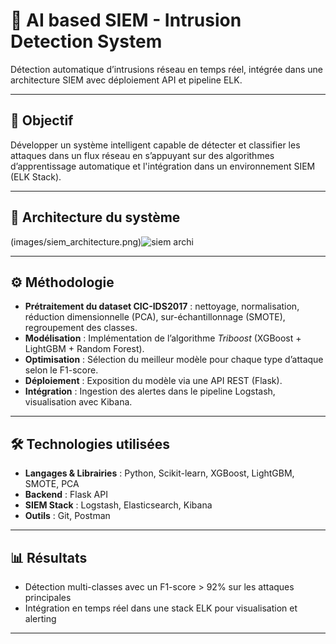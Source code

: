 
# 📡 AI based SIEM - Intrusion Detection System

Détection automatique d’intrusions réseau en temps réel, intégrée dans une architecture SIEM avec déploiement API et pipeline ELK.

---

## 📌 Objectif

Développer un système intelligent capable de détecter et classifier les attaques dans un flux réseau en s’appuyant sur des algorithmes d’apprentissage automatique et l'intégration dans un environnement SIEM (ELK Stack).

---

## 🧠 Architecture du système

(images/siem_architecture.png)![siem archi](https://github.com/user-attachments/assets/0058aa43-9c06-4597-a92a-3133d876b2eb)


---

## ⚙️ Méthodologie

- **Prétraitement du dataset CIC-IDS2017** : nettoyage, normalisation, réduction dimensionnelle (PCA), sur-échantillonnage (SMOTE), regroupement des classes.
- **Modélisation** : Implémentation de l’algorithme *Triboost* (XGBoost + LightGBM + Random Forest).
- **Optimisation** : Sélection du meilleur modèle pour chaque type d’attaque selon le F1-score.
- **Déploiement** : Exposition du modèle via une API REST (Flask).
- **Intégration** : Ingestion des alertes dans le pipeline Logstash, visualisation avec Kibana.

---

## 🛠️ Technologies utilisées

- **Langages & Librairies** : Python, Scikit-learn, XGBoost, LightGBM, SMOTE, PCA
- **Backend** : Flask API
- **SIEM Stack** : Logstash, Elasticsearch, Kibana
- **Outils** : Git, Postman

---

## 📊 Résultats

- Détection multi-classes avec un F1-score > 92% sur les attaques principales
- Intégration en temps réel dans une stack ELK pour visualisation et alerting

---
